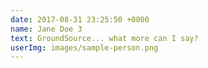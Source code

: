 ```yaml
---
date: 2017-08-31 23:25:50 +0000
name: Jane Doe 3
text: GroundSource... what more can I say?
userImg: images/sample-person.png
---
```

